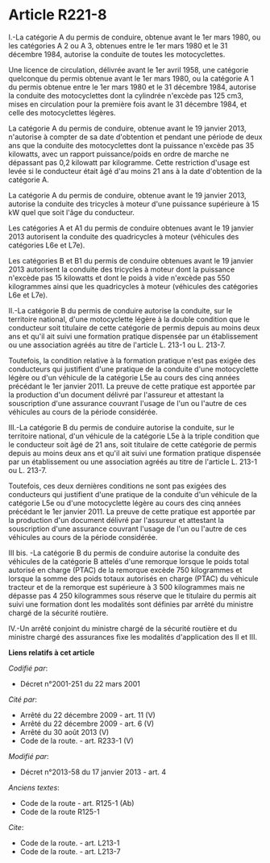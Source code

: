 # Article R221-8

I.-La catégorie A du permis de conduire, obtenue avant le 1er mars 1980, ou les catégories A 2 ou A 3, obtenues entre le 1er
mars 1980 et le 31 décembre 1984, autorise la conduite de toutes les motocyclettes. 

Une licence de circulation, délivrée avant le 1er avril 1958, une catégorie quelconque du permis obtenue avant le 1er mars
1980, ou la catégorie A 1 du permis obtenue entre le 1er mars 1980 et le 31 décembre 1984, autorise la conduite des
motocyclettes dont la cylindrée n'excède pas 125 cm3, mises en circulation pour la première fois avant le 31 décembre 1984,
et celle des motocyclettes légères. 

La catégorie A du permis de conduire, obtenue avant le 19 janvier 2013, n'autorise à compter de sa date d'obtention et
pendant une période de deux ans que la conduite des motocyclettes dont la puissance n'excède pas 35 kilowatts, avec un
rapport puissance/poids en ordre de marche ne dépassant pas 0,2 kilowatt par kilogramme. Cette restriction d'usage est levée
si le conducteur était âgé d'au moins 21 ans à la date d'obtention de la catégorie A.

La catégorie A du permis de conduire, obtenue avant le 19 janvier 2013, autorise la conduite des tricycles à moteur d'une
puissance supérieure à 15 kW quel que soit l'âge du conducteur.

Les catégories A et A1 du permis de conduire obtenues avant le 19 janvier 2013 autorisent la conduite des quadricycles à
moteur (véhicules des catégories L6e et L7e).

Les catégories B et B1 du permis de conduire obtenues avant le 19 janvier 2013 autorisent la conduite des tricycles à moteur
dont la puissance n'excède pas 15 kilowatts et dont le poids à vide n'excède pas 550 kilogrammes ainsi que les quadricycles à
moteur (véhicules des catégories L6e et L7e). 

II.-La catégorie B du permis de conduire autorise la conduite, sur le territoire national, d'une motocyclette légère à la
double condition que le conducteur soit titulaire de cette catégorie de permis depuis au moins deux ans et qu'il ait suivi
une formation pratique dispensée par un établissement ou une association agréés au titre de l'article L. 213-1 ou L. 213-7. 

Toutefois, la condition relative à la formation pratique n'est pas exigée des conducteurs qui justifient d'une pratique de la
conduite d'une motocyclette légère ou d'un véhicule de la catégorie L5e au cours des cinq années précédant le 1er janvier
2011. La preuve de cette pratique est apportée par la production d'un document délivré par l'assureur et attestant la
souscription d'une assurance couvrant l'usage de l'un ou l'autre de ces véhicules au cours de la période considérée. 

III.-La catégorie B du permis de conduire autorise la conduite, sur le territoire national, d'un véhicule de la catégorie L5e
à la triple condition que le conducteur soit âgé de 21 ans, soit titulaire de cette catégorie de permis depuis au moins deux
ans et qu'il ait suivi une formation pratique dispensée par un établissement ou une association agréés au titre de l'article
L. 213-1 ou L. 213-7. 

Toutefois, ces deux dernières conditions ne sont pas exigées des conducteurs qui justifient d'une pratique de la conduite
d'un véhicule de la catégorie L5e ou d'une motocyclette légère au cours des cinq années précédant le 1er janvier 2011. La
preuve de cette pratique est apportée par la production d'un document délivré par l'assureur et attestant la souscription
d'une assurance couvrant l'usage de l'un ou l'autre de ces véhicules au cours de la période considérée. 

III bis. -La catégorie B du permis de conduire autorise la conduite des véhicules de la catégorie B attelés d'une remorque
lorsque le poids total autorisé en charge (PTAC) de la remorque excède 750 kilogrammes et lorsque la somme des poids totaux
autorisés en charge (PTAC) du véhicule tracteur et de la remorque est supérieure à 3 500 kilogrammes mais ne dépasse pas 4
250 kilogrammes sous réserve que le titulaire du permis ait suivi une formation dont les modalités sont définies par arrêté
du ministre chargé de la sécurité routière.

IV.-Un arrêté conjoint du ministre chargé de la sécurité routière et du ministre chargé des assurances fixe les modalités
d'application des II et III.

**Liens relatifs à cet article**

_Codifié par_:

  - Décret n°2001-251 du 22 mars 2001

_Cité par_:

  - Arrêté du 22 décembre 2009 - art. 11 (V)
  - Arrêté du 22 décembre 2009 - art. 6 (V)
  - Arrêté du 30 août 2013 (V)
  - Code de la route. - art. R233-1 (V)

_Modifié par_:

  - Décret n°2013-58 du 17 janvier 2013 - art. 4

_Anciens textes_:

  - Code de la route - art. R125-1 (Ab)
  - Code de la route R125-1

_Cite_:

  - Code de la route. - art. L213-1
  - Code de la route. - art. L213-7
